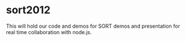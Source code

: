 sort2012
========
This will hold our code and demos for SORT demos and presentation for real time collaboration with node.js.